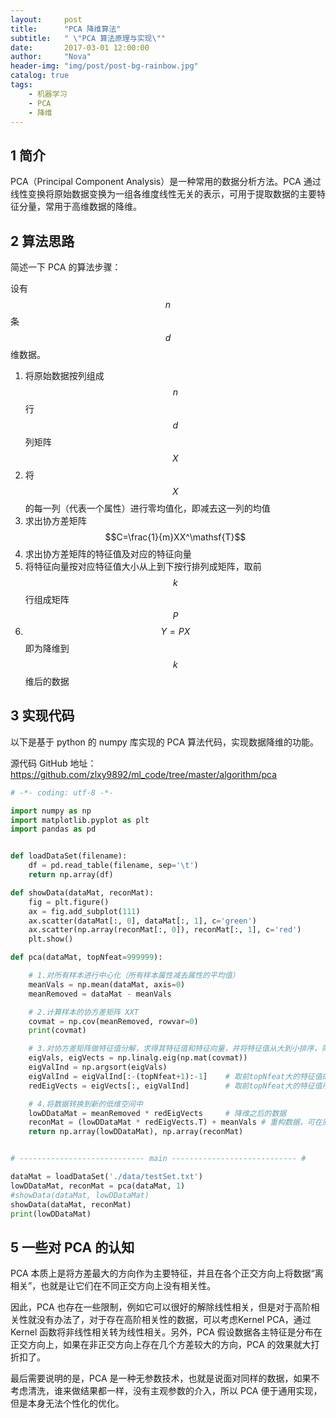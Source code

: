```yaml
---
layout:     post
title:      "PCA 降维算法"
subtitle:   " \"PCA 算法原理与实现\""
date:       2017-03-01 12:00:00
author:     "Nova"
header-img: "img/post/post-bg-rainbow.jpg"
catalog: true
tags:
    - 机器学习
    - PCA
    - 降维
---
```


## 1 简介

PCA（Principal Component Analysis）是一种常用的数据分析方法。PCA 通过线性变换将原始数据变换为一组各维度线性无关的表示，可用于提取数据的主要特征分量，常用于高维数据的降维。

## 2 算法思路

简述一下 PCA 的算法步骤：

设有 $$n$$ 条 $$d$$ 维数据。

1. 将原始数据按列组成 $$n$$ 行 $$d$$ 列矩阵 $$X$$
2. 将 $$X$$ 的每一列（代表一个属性）进行零均值化，即减去这一列的均值
3. 求出协方差矩阵 $$C=\frac{1}{m}XX^\mathsf{T}$$
4. 求出协方差矩阵的特征值及对应的特征向量
5. 将特征向量按对应特征值大小从上到下按行排列成矩阵，取前 $$k$$ 行组成矩阵 $$P$$
6. $$Y=PX$$ 即为降维到 $$k$$ 维后的数据

## 3 实现代码

以下是基于 python 的 numpy 库实现的 PCA 算法代码，实现数据降维的功能。

源代码 GitHub 地址：https://github.com/zlxy9892/ml_code/tree/master/algorithm/pca

```python
# -*- coding: utf-8 -*-

import numpy as np
import matplotlib.pyplot as plt
import pandas as pd


def loadDataSet(filename):
    df = pd.read_table(filename, sep='\t')
    return np.array(df)

def showData(dataMat, reconMat):
    fig = plt.figure()
    ax = fig.add_subplot(111)
    ax.scatter(dataMat[:, 0], dataMat[:, 1], c='green')
    ax.scatter(np.array(reconMat[:, 0]), reconMat[:, 1], c='red')
    plt.show()

def pca(dataMat, topNfeat=999999):

    # 1.对所有样本进行中心化（所有样本属性减去属性的平均值）
    meanVals = np.mean(dataMat, axis=0)
    meanRemoved = dataMat - meanVals

    # 2.计算样本的协方差矩阵 XXT
    covmat = np.cov(meanRemoved, rowvar=0)
    print(covmat)

    # 3.对协方差矩阵做特征值分解，求得其特征值和特征向量，并将特征值从大到小排序，筛选出前topNfeat个
    eigVals, eigVects = np.linalg.eig(np.mat(covmat))
    eigValInd = np.argsort(eigVals)
    eigValInd = eigValInd[:-(topNfeat+1):-1]    # 取前topNfeat大的特征值的索引
    redEigVects = eigVects[:, eigValInd]        # 取前topNfeat大的特征值所对应的特征向量

    # 4.将数据转换到新的低维空间中
    lowDDataMat = meanRemoved * redEigVects     # 降维之后的数据
    reconMat = (lowDDataMat * redEigVects.T) + meanVals # 重构数据，可在原数据维度下进行对比查看
    return np.array(lowDDataMat), np.array(reconMat)


# ---------------------------- main ---------------------------- #

dataMat = loadDataSet('./data/testSet.txt')
lowDDataMat, reconMat = pca(dataMat, 1)
#showData(dataMat, lowDDataMat)
showData(dataMat, reconMat)
print(lowDDataMat)
```

## 5 一些对 PCA 的认知

PCA 本质上是将方差最大的方向作为主要特征，并且在各个正交方向上将数据“离相关”，也就是让它们在不同正交方向上没有相关性。

因此，PCA 也存在一些限制，例如它可以很好的解除线性相关，但是对于高阶相关性就没有办法了，对于存在高阶相关性的数据，可以考虑Kernel PCA，通过 Kernel 函数将非线性相关转为线性相关。另外，PCA 假设数据各主特征是分布在正交方向上，如果在非正交方向上存在几个方差较大的方向，PCA 的效果就大打折扣了。

最后需要说明的是，PCA 是一种无参数技术，也就是说面对同样的数据，如果不考虑清洗，谁来做结果都一样，没有主观参数的介入，所以 PCA 便于通用实现，但是本身无法个性化的优化。